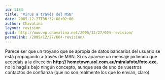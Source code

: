 ```yaml
---
id: 1184
title: 'Virus a través del MSN'
date: 2005-12-27T06:32:08+02:00
author: Chavalina
layout: revision
guid: http://www.wp.chavalina.net/2005/12/27/604-revision/
permalink: /2005/12/27/604-revision/
---
```

Parece ser que un troyano que se apropia de datos bancarios del usuario se está propagando a través de MSN. Si os aparece un mensaje pidiendo que accedáis a la dirección **http:// hometown.aol.com.au/miralafoto/foto.exe**, no lo hagáis bajo ning&uacute;n concepto, aunque sea de uno de vuestros contactos de confianza (que no son realmente los que lo env&iacute;an, claro)